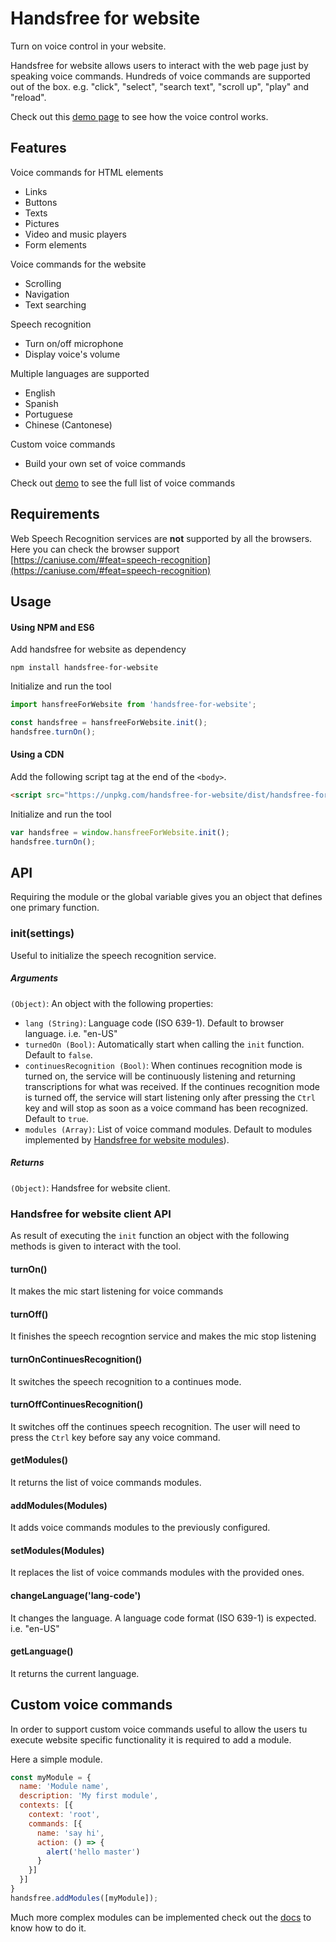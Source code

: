 # Handsfree for website

Turn on voice control in your website.

Handsfree for website allows users to interact with the web page just by speaking voice commands. Hundreds of voice commands are supported out of the box. e.g. "click", "select", "search text", "scroll up", "play" and "reload".

Check out this [demo page](https://sljavi.github.io/handsfree-for-website/dist/index.html) to see how the voice control works.

## Features

Voice commands for HTML elements
 - Links
 - Buttons
 - Texts
 - Pictures
 - Video and music players
 - Form elements

Voice commands for the website
 - Scrolling
 - Navigation
 - Text searching

Speech recognition 
 - Turn on/off microphone
 - Display voice's volume

Multiple languages are supported
 - English
 - Spanish
 - Portuguese
 - Chinese (Cantonese)

Custom voice commands
 - Build your own set of voice commands

Check out [demo](https://sljavi.github.io/handsfree-for-website/dist/index.html) to see the full list of voice commands

## Requirements

Web Speech Recognition services are **not** supported by all the browsers.
Here you can check the browser support
[https://caniuse.com/#feat=speech-recognition](https://caniuse.com/#feat=speech-recognition)

## Usage

#### Using NPM and ES6

Add handsfree for website as dependency

```shell
npm install handsfree-for-website
```

Initialize and run the tool

```javascript
import hansfreeForWebsite from 'handsfree-for-website';

const handsfree = hansfreeForWebsite.init();
handsfree.turnOn();
```

#### Using a CDN

Add the following script tag at the end of the `<body>`.

```html
<script src="https://unpkg.com/handsfree-for-website/dist/handsfree-for-website.js" crossorigin></script>
```

Initialize and run the tool

```javascript
var handsfree = window.hansfreeForWebsite.init();
handsfree.turnOn();
```

## API
Requiring the module or the global variable gives you an object that defines one primary function.

### init(settings)
Useful to initialize the speech recognition service. 

##### Arguments

`(Object)`: An object with the following properties:
 * `lang (String)`:  Language code (ISO 639-1). Default to browser language. i.e. "en-US"
 * `turnedOn (Bool)`: Automatically start when calling the `init` function. Default to `false`.
 * `continuesRecognition (Bool)`: When continues recognition mode is turned on, the service will be continuously listening and returning transcriptions for what was received. If the continues recognition mode is turned off, the service will start listening only after pressing the `Ctrl` key and will stop as soon as a voice command has been recognized. Default to `true`.
 * `modules (Array)`: List of voice command modules. Default to modules implemented by [Handsfree for website modules](https://github.com/sljavi/handsfree-for-website-modules)).

##### Returns
`(Object)`: Handsfree for website client.

### Handsfree for website client API

As result of executing the `init` function an object with the following methods is given to interact with the tool.

#### turnOn()
It makes the mic start listening for voice commands

#### turnOff()
It finishes the speech recogntion service and makes the mic stop listening

#### turnOnContinuesRecognition()
It switches the speech recognition to a continues mode.

#### turnOffContinuesRecognition()
It switches off the continues speech recognition. The user will need to press the `Ctrl` key before say any voice command.

#### getModules()
It returns the list of voice commands modules.

#### addModules(Modules<Array>)
It adds voice commands modules to the previously configured.

#### setModules(Modules<Array>)
It replaces the list of voice commands modules with the provided ones.

#### changeLanguage('lang-code')
It changes the language. A language code format (ISO 639-1) is expected. i.e. "en-US"

#### getLanguage()
It returns the current language.

## Custom voice commands

In order to support custom voice commands useful to allow the users tu execute website specific functionality it is required to add a module.

Here a simple module.

```javascript
const myModule = {
  name: 'Module name',
  description: 'My first module',
  contexts: [{
    context: 'root',
    commands: [{
      name: 'say hi',
      action: () => {
        alert('hello master')
      }
    }]
  }]
}
handsfree.addModules([myModule]);
```
Much more complex modules can be implemented check out the [docs](https://github.com/sljavi/handsfree-for-website-modules) to know how to do it.